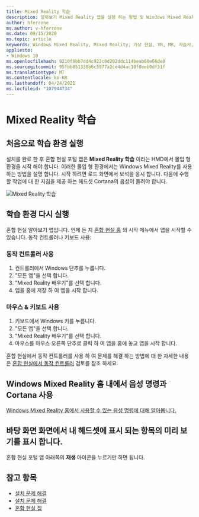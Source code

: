 ```yaml
---
title: Mixed Reality 학습
description: 알아보기 Mixed Reality 앱을 실행 하는 방법 및 Windows Mixed Reality를 탐색 하는 방법을 설명 합니다.
author: hferrone
ms.author: v-hferrone
ms.date: 09/15/2020
ms.topic: article
keywords: Windows Mixed Reality, Mixed Reality, 가상 현실, VR, MR, 자습서, 시작 하기
appliesto:
- Windows 10
ms.openlocfilehash: 9210f9bb7dd4c922c0d202ddc114beab60e66de8
ms.sourcegitcommit: 95fbb851336b6c5977a2ce4d4ac10f0eeb0df31f
ms.translationtype: MT
ms.contentlocale: ko-KR
ms.lasthandoff: 04/24/2021
ms.locfileid: "107944734"
---
```

# <a name="learn-mixed-reality"></a>Mixed Reality 학습

## <a name="running-the-learning-experience-for-the-first-time"></a>처음으로 학습 환경 실행

설치를 완료 한 후 혼합 현실 포털 앱은 **Mixed Reality 학습** 이라는 HMD에서 몰입 형 환경을 시작 해야 합니다. 이러한 몰입 형 환경에서는 Windows Mixed Reality를 사용 하는 방법을 설명 합니다. 시작 하려면 로드 화면에서 보석을 응시 합니다. 다음에 수행할 작업에 대 한 지침을 제공 하는 헤드셋 Cortana의 음성이 들려야 합니다.

![Mixed Reality 학습](images/file-learnmixedrealitystart.png)

## <a name="rerun-the-learning-experience"></a>학습 환경 다시 실행

혼합 현실 알아보기 앱입니다. 언제 든 지 [혼합 현실 홈](your-mixed-reality-home.md) 의 시작 메뉴에서 앱을 시작할 수 있습니다. 동작 컨트롤러나 키보드 사용:

### <a name="use-your-motion-controllers"></a>동작 컨트롤러 사용

1. 컨트롤러에서 Windows 단추를 누릅니다.
2. "모든 앱"을 선택 합니다.
3. "Mixed Reality 배우기"를 선택 합니다.
4. 앱을 홈에 저장 하 여 앱을 시작 합니다.

### <a name="use-your-mouse--keyboard"></a>마우스 & 키보드 사용

1. 키보드에서 Windows 키를 누릅니다.
2. "모든 앱"을 선택 합니다.
3. "Mixed Reality 배우기"를 선택 합니다.
4. 마우스를 마우스 오른쪽 단추로 클릭 하 여 앱을 홈에 놓고 앱을 시작 합니다.

혼합 현실에서 동작 컨트롤러를 사용 하 여 문제를 해결 하는 방법에 대 한 자세한 내용은 [혼합 현실에서 동작 컨트롤러](controllers-in-wmr.md) 검토를 참조 하세요.

## <a name="use-voice-commands-and-cortana-inside-of-the-windows-mixed-reality-home"></a>Windows Mixed Reality 홈 내에서 음성 명령과 Cortana 사용

[Windows Mixed Reality 홈에서 사용할 수 있는 음성 명령에 대해 알아봅니다.](https://support.microsoft.com/help/4041322/windows-10-speech-in-windows-mixed-reality)

## <a name="show-a-preview-of-what-im-seeing-in-my-headset-on-my-desktops-screen"></a>바탕 화면 화면에서 내 헤드셋에 표시 되는 항목의 미리 보기를 표시 합니다.

혼합 현실 포털 앱 아래쪽의 **재생** 아이콘을 누르기만 하면 됩니다.

## <a name="see-also"></a>참고 항목

* [설치 문제 해결](installation_errors.md)
* [설치 문제 해결](wmr-setup-faq.yml)
* [혼합 현실 집](your-mixed-reality-home.md)

